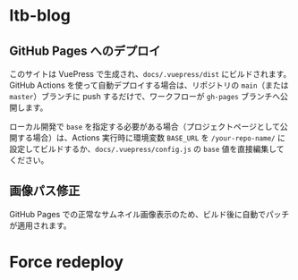 # ltb-blog

## GitHub Pages へのデプロイ

このサイトは VuePress で生成され、`docs/.vuepress/dist` にビルドされます。GitHub Actions を使って自動デプロイする場合は、リポジトリの `main`（または `master`）ブランチに push するだけで、ワークフローが `gh-pages` ブランチへ公開します。

ローカル開発で `base` を指定する必要がある場合（プロジェクトページとして公開する場合）は、Actions 実行時に環境変数 `BASE_URL` を `/your-repo-name/` に設定してビルドするか、`docs/.vuepress/config.js` の `base` 値を直接編集してください。

## 画像パス修正

GitHub Pages での正常なサムネイル画像表示のため、ビルド後に自動でパッチが適用されます。
# Force redeploy
